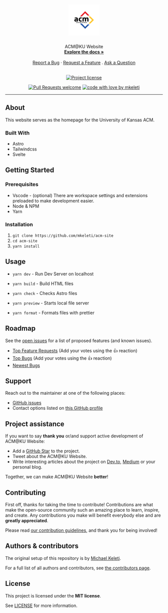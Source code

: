 <h1 align="center">
  <a href="https://github.com/mkeleti/acm-site">
    <!-- Please provide path to your logo here -->
    <img src="docs/images/logo.png" alt="Logo" width="100" height="100">
  </a>
</h1>

<div align="center">
  ACM@KU Website
  <br />
  <a href="#about"><strong>Explore the docs »</strong></a>
  <br />
  <br />
  <a href="https://github.com/mkeleti/acm-site/issues/new?assignees=&labels=bug&template=01_BUG_REPORT.md&title=bug%3A+">Report a Bug</a>
  ·
  <a href="https://github.com/mkeleti/acm-site/issues/new?assignees=&labels=enhancement&template=02_FEATURE_REQUEST.md&title=feat%3A+">Request a Feature</a>
  .
  <a href="https://github.com/mkeleti/acm-site/issues/new?assignees=&labels=question&template=04_SUPPORT_QUESTION.md&title=support%3A+">Ask a Question</a>
</div>

<div align="center">
<br />

[![Project license](https://img.shields.io/github/license/mkeleti/acm-site.svg?style=flat-square)](LICENSE)

[![Pull Requests welcome](https://img.shields.io/badge/PRs-welcome-ff69b4.svg?style=flat-square)](https://github.com/mkeleti/acm-site/issues?q=is%3Aissue+is%3Aopen+label%3A%22help+wanted%22)
[![code with love by mkeleti](https://img.shields.io/badge/%3C%2F%3E%20with%20%E2%99%A5%20by-mkeleti-ff1414.svg?style=flat-square)](https://github.com/mkeleti)

</div>

---

## About

This website serves as the homepage for the University of Kansas ACM.

### Built With

- Astro
- Tailwindcss
- Svelte

## Getting Started

### Prerequisites

- Vscode - (optional) There are workspace settings and extensions preloaded to make development easier.
- Node & NPM
- Yarn

### Installation

1. `git clone https://github.com/mkeleti/acm-site`
2. `cd acm-site`
3. `yarn install`

## Usage

- `yarn dev` - Run Dev Server on localhost

- `yarn build` - Build HTML files

- `yarn check` - Checks Astro files

- `yarn preview` - Starts local file server

- `yarn format` - Formats files with prettier

## Roadmap

See the [open issues](https://github.com/mkeleti/acm-site/issues) for a list of proposed features (and known issues).

- [Top Feature Requests](https://github.com/mkeleti/acm-site/issues?q=label%3Aenhancement+is%3Aopen+sort%3Areactions-%2B1-desc) (Add your votes using the 👍 reaction)
- [Top Bugs](https://github.com/mkeleti/acm-site/issues?q=is%3Aissue+is%3Aopen+label%3Abug+sort%3Areactions-%2B1-desc) (Add your votes using the 👍 reaction)
- [Newest Bugs](https://github.com/mkeleti/acm-site/issues?q=is%3Aopen+is%3Aissue+label%3Abug)

## Support

Reach out to the maintainer at one of the following places:

- [GitHub issues](https://github.com/mkeleti/acm-site/issues/new?assignees=&labels=question&template=04_SUPPORT_QUESTION.md&title=support%3A+)
- Contact options listed on [this GitHub profile](https://github.com/mkeleti)

## Project assistance

If you want to say **thank you** or/and support active development of ACM@KU Website:

- Add a [GitHub Star](https://github.com/mkeleti/acm-site) to the project.
- Tweet about the ACM@KU Website.
- Write interesting articles about the project on [Dev.to](https://dev.to/), [Medium](https://medium.com/) or your personal blog.

Together, we can make ACM@KU Website **better**!

## Contributing

First off, thanks for taking the time to contribute! Contributions are what make the open-source community such an amazing place to learn, inspire, and create. Any contributions you make will benefit everybody else and are **greatly appreciated**.

Please read [our contribution guidelines](docs/CONTRIBUTING.md), and thank you for being involved!

## Authors & contributors

The original setup of this repository is by [Michael Keleti](https://github.com/mkeleti).

For a full list of all authors and contributors, see [the contributors page](https://github.com/mkeleti/acm-site/contributors).

## License

This project is licensed under the **MIT license**.

See [LICENSE](LICENSE) for more information.
